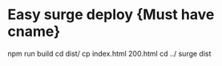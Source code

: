 # Easy surge deploy {Must have cname}
 
npm run build
cd dist/
cp index.html 200.html
cd ../
surge dist